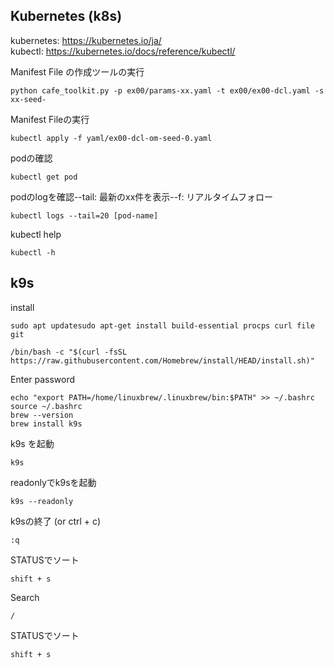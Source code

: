 ## Kubernetes (k8s)
kubernetes: https://kubernetes.io/ja/  
kubectl: https://kubernetes.io/docs/reference/kubectl/  

Manifest File の作成ツールの実行
```
python cafe_toolkit.py -p ex00/params-xx.yaml -t ex00/ex00-dcl.yaml -s xx-seed-
```
Manifest Fileの実行
```
kubectl apply -f yaml/ex00-dcl-om-seed-0.yaml
```
podの確認
```
kubectl get pod
```
podのlogを確認--tail: 最新のxx件を表示--f: リアルタイムフォロー
```
kubectl logs --tail=20 [pod-name]
```
kubectl help
```
kubectl -h
```

## k9s
install
```
sudo apt updatesudo apt-get install build-essential procps curl file git
```
```
/bin/bash -c "$(curl -fsSL https://raw.githubusercontent.com/Homebrew/install/HEAD/install.sh)"
```
Enter password
```
echo "export PATH=/home/linuxbrew/.linuxbrew/bin:$PATH" >> ~/.bashrc
source ~/.bashrc
brew --version
brew install k9s
```
k9s を起動
```
k9s
```
readonlyでk9sを起動
```
k9s --readonly
```
k9sの終了 (or ctrl + c)
```
:q
```
STATUSでソート
```
shift + s
```
Search
```
/
```
STATUSでソート
```
shift + s
```
